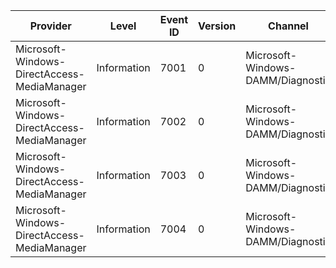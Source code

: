 Provider                                     |  Level        |  Event ID  |  Version  |  Channel                            |  Task       |  Opcode  |  Keyword  |  Message
---------------------------------------------|---------------|------------|-----------|-------------------------------------|-------------|----------|-----------|---------
Microsoft-Windows-DirectAccess-MediaManager  |  Information  |  7001      |  0        |  Microsoft-Windows-DAMM/Diagnostic  |  Init       |  Start   |           |
Microsoft-Windows-DirectAccess-MediaManager  |  Information  |  7002      |  0        |  Microsoft-Windows-DAMM/Diagnostic  |  Init       |  Stop    |           |
Microsoft-Windows-DirectAccess-MediaManager  |  Information  |  7003      |  0        |  Microsoft-Windows-DAMM/Diagnostic  |  Enumerate  |  Start   |           |
Microsoft-Windows-DirectAccess-MediaManager  |  Information  |  7004      |  0        |  Microsoft-Windows-DAMM/Diagnostic  |  Enumerate  |  Stop    |           |